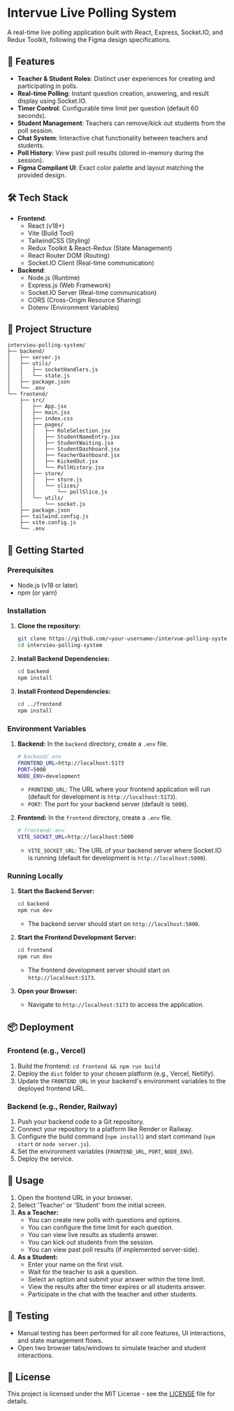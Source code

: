 # Intervue Live Polling System

A real-time live polling application built with React, Express, Socket.IO, and Redux Toolkit, following the Figma design specifications.

## 🎯 Features

*   **Teacher & Student Roles**: Distinct user experiences for creating and participating in polls.
*   **Real-time Polling**: Instant question creation, answering, and result display using Socket.IO.
*   **Timer Control**: Configurable time limit per question (default 60 seconds).
*   **Student Management**: Teachers can remove/kick out students from the poll session.
*   **Chat System**: Interactive chat functionality between teachers and students.
*   **Poll History**: View past poll results (stored in-memory during the session).
*   **Figma Compliant UI**: Exact color palette and layout matching the provided design.

## 🛠️ Tech Stack

*   **Frontend**:
    *   React (v18+)
    *   Vite (Build Tool)
    *   TailwindCSS (Styling)
    *   Redux Toolkit & React-Redux (State Management)
    *   React Router DOM (Routing)
    *   Socket.IO Client (Real-time communication)
*   **Backend**:
    *   Node.js (Runtime)
    *   Express.js (Web Framework)
    *   Socket.IO Server (Real-time communication)
    *   CORS (Cross-Origin Resource Sharing)
    *   Dotenv (Environment Variables)

## 📁 Project Structure

```
intervieu-polling-system/
├── backend/
│   ├── server.js
│   ├── utils/
│   │   ├── socketHandlers.js
│   │   └── state.js
│   ├── package.json
│   └── .env
└── frontend/
    ├── src/
    │   ├── App.jsx
    │   ├── main.jsx
    │   ├── index.css
    │   ├── pages/
    │   │   ├── RoleSelection.jsx
    │   │   ├── StudentNameEntry.jsx
    │   │   ├── StudentWaiting.jsx
    │   │   ├── StudentDashboard.jsx
    │   │   ├── TeacherDashboard.jsx
    │   │   ├── KickedOut.jsx
    │   │   └── PollHistory.jsx
    │   ├── store/
    │   │   ├── store.js
    │   │   └── slices/
    │   │       └── pollSlice.js
    │   └── utils/
    │       └── socket.js
    ├── package.json
    ├── tailwind.config.js
    ├── vite.config.js
    └── .env
```

## 🚀 Getting Started

### Prerequisites

*   Node.js (v18 or later)
*   npm (or yarn)

### Installation

1.  **Clone the repository:**
    ```bash
    git clone https://github.com/<your-username>/intervue-polling-system.git
    cd intervieu-polling-system
    ```

2.  **Install Backend Dependencies:**
    ```bash
    cd backend
    npm install
    ```

3.  **Install Frontend Dependencies:**
    ```bash
    cd ../frontend
    npm install
    ```

### Environment Variables

1.  **Backend:** In the `backend` directory, create a `.env` file.
    ```bash
    # backend/.env
    FRONTEND_URL=http://localhost:5173
    PORT=5000
    NODE_ENV=development
    ```
    *   `FRONTEND_URL`: The URL where your frontend application will run (default for development is `http://localhost:5173`).
    *   `PORT`: The port for your backend server (default is `5000`).

2.  **Frontend:** In the `frontend` directory, create a `.env` file.
    ```bash
    # frontend/.env
    VITE_SOCKET_URL=http://localhost:5000
    ```
    *   `VITE_SOCKET_URL`: The URL of your backend server where Socket.IO is running (default for development is `http://localhost:5000`).

### Running Locally

1.  **Start the Backend Server:**
    ```bash
    cd backend
    npm run dev
    ```
    *   The backend server should start on `http://localhost:5000`.

2.  **Start the Frontend Development Server:**
    ```bash
    cd frontend
    npm run dev
    ```
    *   The frontend development server should start on `http://localhost:5173`.

3.  **Open your Browser:**
    *   Navigate to `http://localhost:5173` to access the application.

## 📦 Deployment

### Frontend (e.g., Vercel)

1.  Build the frontend: `cd frontend && npm run build`
2.  Deploy the `dist` folder to your chosen platform (e.g., Vercel, Netlify).
3.  Update the `FRONTEND_URL` in your backend's environment variables to the deployed frontend URL.

### Backend (e.g., Render, Railway)

1.  Push your backend code to a Git repository.
2.  Connect your repository to a platform like Render or Railway.
3.  Configure the build command (`npm install`) and start command (`npm start` or `node server.js`).
4.  Set the environment variables (`FRONTEND_URL`, `PORT`, `NODE_ENV`).
5.  Deploy the service.

## 📖 Usage

1.  Open the frontend URL in your browser.
2.  Select 'Teacher' or 'Student' from the initial screen.
3.  **As a Teacher:**
    *   You can create new polls with questions and options.
    *   You can configure the time limit for each question.
    *   You can view live results as students answer.
    *   You can kick out students from the session.
    *   You can view past poll results (if implemented server-side).
4.  **As a Student:**
    *   Enter your name on the first visit.
    *   Wait for the teacher to ask a question.
    *   Select an option and submit your answer within the time limit.
    *   View the results after the timer expires or all students answer.
    *   Participate in the chat with the teacher and other students.

## 🧪 Testing

*   Manual testing has been performed for all core features, UI interactions, and state management flows.
*   Open two browser tabs/windows to simulate teacher and student interactions.

## 📝 License

This project is licensed under the MIT License - see the [LICENSE](LICENSE) file for details.

